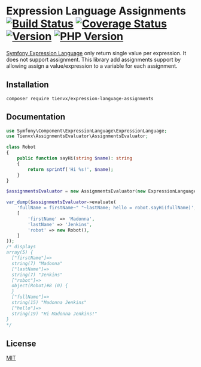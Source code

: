 # Expression Language Assignments [![Build Status][actions_badge]][actions_link] [![Coverage Status][coveralls_badge]][coveralls_link] [![Version][version-image]][version-url] [![PHP Version][php-version-image]][php-version-url]

[Symfony Expression Language][expression-language] only return single value per expression.
It does not support assignment. This library add assignments support by allowing assign a value/expression to a variable for each assignment.

## Installation

```shell
composer require tienvx/expression-language-assignments
```

## Documentation

```php
use Symfony\Component\ExpressionLanguage\ExpressionLanguage;
use Tienvx\AssignmentsEvaluator\AssignmentsEvaluator;

class Robot
{
    public function sayHi(string $name): string
    {
        return sprintf('Hi %s!', $name);
    }
}

$assignmentsEvaluator = new AssignmentsEvaluator(new ExpressionLanguage());

var_dump($assignmentsEvaluator->evaluate(
    'fullName = firstName~" "~lastName; hello = robot.sayHi(fullName)',
    [
        'firstName' => 'Madonna',
        'lastName' => 'Jenkins',
        'robot' => new Robot(),
    ]
));
/* displays
array(5) {
  ["firstName"]=>
  string(7) "Madonna"
  ["lastName"]=>
  string(7) "Jenkins"
  ["robot"]=>
  object(Robot)#8 (0) {
  }
  ["fullName"]=>
  string(15) "Madonna Jenkins"
  ["hello"]=>
  string(19) "Hi Madonna Jenkins!"
}
*/
```

## License

[MIT](https://github.com/tienvx/expression-language-assignments/blob/main/LICENSE)

[actions_badge]: https://github.com/tienvx/expression-language-assignments/workflows/main/badge.svg
[actions_link]: https://github.com/tienvx/expression-language-assignments/actions

[coveralls_badge]: https://coveralls.io/repos/tienvx/expression-language-assignments/badge.svg?branch=main&service=github
[coveralls_link]: https://coveralls.io/github/tienvx/expression-language-assignments?branch=main

[version-url]: https://packagist.org/packages/tienvx/expression-language-assignments
[version-image]: http://img.shields.io/packagist/v/tienvx/expression-language-assignments.svg?style=flat

[php-version-url]: https://packagist.org/packages/tienvx/expression-language-assignments
[php-version-image]: http://img.shields.io/badge/php-7.4.0+-ff69b4.svg

[expression-language]: https://symfony.com/doc/current/components/expression_language.html
